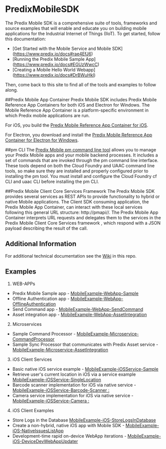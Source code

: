 # PredixMobileSDK

The Predix Mobile SDK is a comprehensive suite of tools, frameworks and source examples that will enable and educate you on building mobile applications for the Industrial Internet of Things (IIoT). To get started, follow this documentation:
* [Get Started with the Mobile Service and Mobile SDK] (https://www.predix.io/docs#rae4EfJ6) 
* [Running the Predix Mobile Sample App] (https://www.predix.io/docs#EGUzWwcC)
* [Creating a Mobile Hello World Webapp] (https://www.predix.io/docs#DrBWuHkl) 

Then, come back to this site to find all of the tools and examples to follow along.

##Predix Mobile App Container
Predix Mobile SDK includes Predix Mobile Reference App Containers for both iOS and Electron for Windows.  The Mobile Reference App Container is a platform-specific environment in which Predix mobile applications are run. 

For iOS, you build the [Predix Mobile Reference App Container for iOS](https://github.com/PredixDev/PredixMobileReferenceApp).

For Electron, you download and install the [Predix Mobile Reference App Container for Electron for Windows](https://github.com/PredixDev/PredixMobileElectron/releases).

##pm CLI
The [Predix Mobile pm command line tool](https://github.com/PredixDev/predix-mobile-cli) allows you to manage your Predix Mobile apps and your mobile backend processes. It includes a set of commands that are invoked through the pm command line interface. These tools depend on both the Cloud Foundry and UAAC command line tools, so make sure they are installed and properly configured prior to installing the pm tool. You must install and configure the Cloud Foundry cf CLI and uaac CLI before installing the pm CLI.

##Predix Mobile Client Core Services Framework
The Predix Mobile SDK provides several services as REST APIs to provide functionality to hybrid or native Mobile applications. The Client SDK consuming application, the Predix Mobile App Container, can interact with these local services following this general URL structure: http://pmapi//<parameters>.
The Predix Mobile App Container interprets URL requests and delegates them to the services in the Predix Mobile Client Core Services framework , which respond with a JSON payload describing the result of the call. 

## Additional Information
For additional technical documentation see the [Wiki](../../wiki) in this repo.

## Examples
1. WEB-APPs
  * Predix Mobile Sample app - [MobileExample-WebApp-Sample](https://github.com/PredixDev/MobileExample-WebApp-Sample)  
  * Offline Authentication app - [MobileExample-WebApp-OfflineAuthentication](https://github.com/PredixDev/MobileExample-WebApp-OfflineAuthentication)  
  * Send Command app - [MobileExample-WebApp-SendCommand](https://github.com/PredixDev/MobileExample-WebApp-SendCommand)  
  * Asset integration app -  [MobileExample-WebApp-AssetIntegration](https://github.com/PredixDev/MobileExample-WebApp-AssetIntegration)  

2. Microservices
  * Sample Command Processor - [MobileExample-Microservice-CommandProcessor](https://github.com/PredixDev/MobileExample-Microservice-CommandProcessor)  
  * Sample Sync Processor that communicates with Predix Asset service - [MobileExample-Microservice-AssetIntegration](https://github.com/PredixDev/MobileExample-Microservice-AssetIntegration)  

3. iOS Client Services
  * Basic native iOS service example - [MobileExample-iOSService-Sample](https://github.com/PredixDev/MobileExample-iOSService-Sample)
  * Retrieve user's current location in iOS via a service example [MobileExample-iOSService-SingleLocation ](https://github.com/PredixDev/MobileExample-iOSService-SingleLocation)
  * Barcode scanner implementation for iOS via native service - [MobileExample-iOSService-Barcode-Scanner : ](https://github.com/PredixDev/MobileExample-iOSService-Barcode-Scanner)
  * Camera service implementation for iOS via native service - [MobileExample-iOSService-Camera : ](https://github.com/PredixDev/MobileExample-iOSService-Camera)

4. iOS Client Examples
  * Store Logs in the Database [MobileExample-iOS-StoreLogsInDatabase](https://github.com/PredixDev/MobileExample-iOS-StoreLogsInDatabase)
  * Create a non-hybrid, native iOS app with Mobile SDK -  [MobileExample-iOS-NativeIssuesListApp](https://github.com/PredixDev/MobileExample-iOS-NativeIssuesListApp)
  * Development-time rapid on-device WebApp iterations -  [MobileExample-iOS-DeviceDevWebAppUpdater](https://github.com/PredixDev/MobileExample-iOS-DeviceDevWebAppUpdater)


